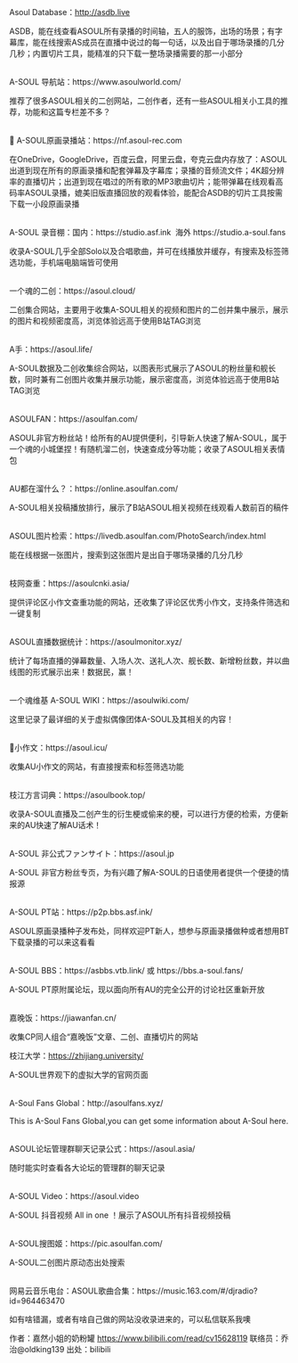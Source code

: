 Asoul Database：http://asdb.live

ASDB，能在线查看ASOUL所有录播的时间轴，五人的服饰，出场的场景；有字幕库，能在线搜索AS成员在直播中说过的每一句话，以及出自于哪场录播的几分几秒；内置切片工具，能精准的只下载一整场录播需要的那一小部分

<br>
A-SOUL 导航站：https://www.asoulworld.com/

推荐了很多ASOUL相关的二创网站，二创作者，还有一些ASOUL相关小工具的推荐，功能和这篇专栏差不多？

<br>
📂 A-SOUL原画录播站：https://nf.asoul-rec.com

在OneDrive，GoogleDrive，百度云盘，阿里云盘，夸克云盘内存放了：ASOUL出道到现在所有的原画录播和配套弹幕及字幕库；录播的音频流文件；4K超分辨率的直播切片；出道到现在唱过的所有歌的MP3歌曲切片；能带弹幕在线观看高码率ASOUL录播，媲美旧版直播回放的观看体验，能配合ASDB的切片工具按需下载一小段原画录播

<br>
A-SOUL 录音棚：国内：https://studio.asf.ink   海外   https://studio.a-soul.fans

收录A-SOUL几乎全部Solo以及合唱歌曲，并可在线播放并缓存，有搜索及标签筛选功能，手机端电脑端皆可使用

<br>
一个魂的二创：https://asoul.cloud/

二创集合网站，主要用于收集A-SOUL相关的视频和图片的二创并集中展示，展示的图片和视频密度高，浏览体验远高于使用B站TAG浏览

<br>
A手：https://asoul.life/

A-SOUL数据及二创收集综合网站，以图表形式展示了ASOUL的粉丝量和舰长数，同时兼有二创图片收集并展示功能，展示密度高，浏览体验远高于使用B站TAG浏览

<br>
ASOULFAN：https://asoulfan.com/

ASOUL非官方粉丝站！给所有的AU提供便利，引导新人快速了解A-SOUL，属于一个魂的小城堡捏！有随机溜二创，快速查成分等功能；收录了ASOUL相关表情包

<br>
AU都在溜什么？：https://online.asoulfan.com/

A-SOUL相关投稿播放排行，展示了B站ASOUL相关视频在线观看人数前百的稿件

<br>
ASOUL图片检索：https://livedb.asoulfan.com/PhotoSearch/index.html

能在线根据一张图片，搜索到这张图片是出自于哪场录播的几分几秒

<br>
枝网查重：https://asoulcnki.asia/

提供评论区小作文查重功能的网站，还收集了评论区优秀小作文，支持条件筛选和一键复制

<br>
ASOUL直播数据统计：https://asoulmonitor.xyz/

统计了每场直播的弹幕数量、入场人次、送礼人次、舰长数、新增粉丝数，并以曲线图的形式展示出来！数据民，赢！

<br>
一个魂维基 A-SOUL WIKI：https://asoulwiki.com/

这里记录了最详细的关于虚拟偶像团体A-SOUL及其相关的内容！

<br>
🍬小作文：https://asoul.icu/

收集AU小作文的网站，有直接搜索和标签筛选功能

<br>
枝江方言词典：https://asoulbook.top/

收录A-SOUL直播及二创产生的衍生梗或偷来的梗，可以进行方便的检索，方便新来的AU快速了解AU话术！

<br>
A-SOUL 非公式ファンサイト：https://asoul.jp

A-SOUL 非官方粉丝专页，为有兴趣了解A-SOUL的日语使用者提供一个便捷的情报源

<br>
A-SOUL PT站：https://p2p.bbs.asf.ink/

ASOUL原画录播种子发布处，同样欢迎PT新人，想参与原画录播做种或者想用BT下载录播的可以来这看看

<br>
A-SOUL BBS：https://asbbs.vtb.link/ 或 https://bbs.a-soul.fans/

A-SOUL PT原附属论坛，现以面向所有AU的完全公开的讨论社区重新开放

<br>
嘉晚饭：https://jiawanfan.cn/

收集CP同人组合“嘉晚饭”文章、二创、直播切片的网站

枝江大学：https://zhijiang.university/

A-SOUL世界观下的虚拟大学的官网页面

<br>
A-Soul Fans Global：http://asoulfans.xyz/

This is A-Soul Fans Global,you can get some information about A-Soul here.

<br>
ASOUL论坛管理群聊天记录公式：https://asoul.asia/

随时能实时查看各大论坛的管理群的聊天记录

<br>
A-SOUL Video：https://asoul.video

A-SOUL 抖音视频 All in one ！展示了ASOUL所有抖音视频投稿

<br>
A-SOUL搜图姬：https://pic.asoulfan.com/

A-SOUL二创图片原动态出处搜索

<br>
网易云音乐电台：ASOUL歌曲合集：https://music.163.com/#/djradio?id=964463470


如有啥错漏，或者有啥自己做的网站没收录进来的，可以私信联系我噢

作者：嘉然小姐的奶粉罐 https://www.bilibili.com/read/cv15628119 联络员：乔治@oldking139 出处：bilibili 
